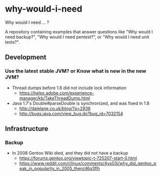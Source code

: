 # why-would-i-need

Why would I need ... ?

A repository containing examples that answer questions like "Why would I need backup?",
"Why would I need pentest?", or "Why would I need unit tests?".


## Development

### Use the latest stable JVM? or Know what is new in the new JVM?

* Thread dumps before 1.6 did not include lock information
    - https://helpx.adobe.com/experience-manager/kb/TakeThreadDump.html
* Java 1.7's Double#parseDouble is synchronized, and was fixed in 1.8
    - http://dalelane.co.uk/blog/?p=2936
    - http://bugs.java.com/view_bug.do?bug_id=7032154

## Infrastructure

### Backup

* In 2008 Gentoo Wiki died, and they did not have a backup
    - https://forums.gentoo.org/viewtopic-t-725207-start-0.html
    - https://www.reddit.com/r/linux/comments/4ys03i/why_did_gentoo_peak_in_popularity_in_2005_then/d6q3flh